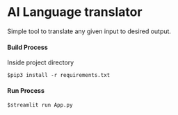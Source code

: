 # AI Language translator

Simple tool to translate any given input to desired output.

#### Build Process
Inside project directory

`$pip3 install -r requirements.txt`

#### Run Process
`$streamlit run App.py`